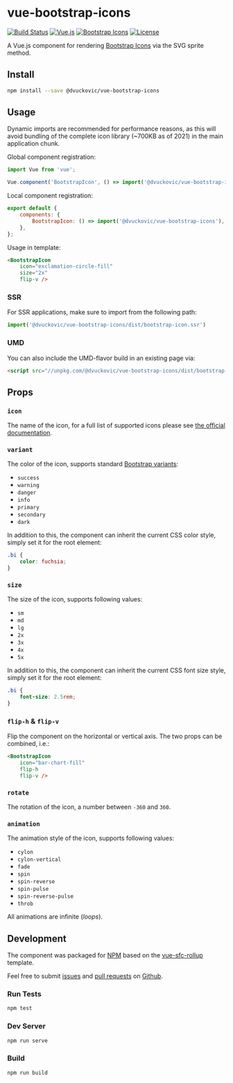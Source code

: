 # vue-bootstrap-icons

[![Build Status](https://img.shields.io/github/workflow/status/dvuckovic/vue-bootstrap-icons/Test)](https://github.com/dvuckovic/vue-bootstrap-icons/actions/workflows/checks.yml)
[![Vue.js](https://img.shields.io/github/package-json/dependency-version/dvuckovic/vue-bootstrap-icons/dev/vue)](https://vuejs.org/)
[![Bootstrap Icons](https://img.shields.io/github/package-json/dependency-version/dvuckovic/vue-bootstrap-icons/dev/bootstrap-icons)](https://icons.getbootstrap.com/)
[![License](https://img.shields.io/github/package-json/license/dvuckovic/vue-bootstrap-icons?color=white)](http://www.wtfpl.net/)

A Vue.js component for rendering [Bootstrap Icons](https://icons.getbootstrap.com/) via the SVG sprite method.

## Install

```sh
npm install --save @dvuckovic/vue-bootstrap-icons
```

## Usage

Dynamic imports are recommended for performance reasons, as this will avoid bundling of the complete icon library (~700KB as of 2021) in the main application chunk.

Global component registration:

```js
import Vue from 'vue';

Vue.component('BootstrapIcon', () => import('@dvuckovic/vue-bootstrap-icons'));
```

Local component registration:

```js
export default {
    components: {
        BootstrapIcon: () => import('@dvuckovic/vue-bootstrap-icons'),
    },
};
```

Usage in template:

```html
<BootstrapIcon
    icon="exclamation-circle-fill"
    size="2x"
    flip-v />
```

### SSR

For SSR applications, make sure to import from the following path:

```js
import('@dvuckovic/vue-bootstrap-icons/dist/bootstrap-icon.ssr')
```

### UMD

You can also include the UMD-flavor build in an existing page via:

```html
<script src="//unpkg.com/@dvuckovic/vue-bootstrap-icons/dist/bootstrap-icon.min.js"></script>
```

## Props

### `icon`

The name of the icon, for a full list of supported icons please see [the official documentation](https://icons.getbootstrap.com/#icons).

### `variant`

The color of the icon, supports standard [Bootstrap variants](https://getbootstrap.com/docs/5.0/customize/color/#theme-colors):

* `success`
* `warning`
* `danger`
* `info`
* `primary`
* `secondary`
* `dark`

In addition to this, the component can inherit the current CSS color style, simply set it for the root element:

```css
.bi {
    color: fuchsia;
}
```

### `size`

The size of the icon, supports following values:

* `sm`
* `md`
* `lg`
* `2x`
* `3x`
* `4x`
* `5x`

In addition to this, the component can inherit the current CSS font size style, simply set it for the root element:

```css
.bi {
    font-size: 2.5rem;
}
```

### `flip-h` & `flip-v`

Flip the component on the horizontal or vertical axis. The two props can be combined, i.e.:

```html
<BootstrapIcon
    icon="bar-chart-fill"
    flip-h
    flip-v />
```

### `rotate`

The rotation of the icon, a number between `-360` and `360`.

### `animation`

The animation style of the icon, supports following values:

* `cylon`
* `cylon-vertical`
* `fade`
* `spin`
* `spin-reverse`
* `spin-pulse`
* `spin-reverse-pulse`
* `throb`

All animations are infinite (_loops_).

## Development

The component was packaged for [NPM](https://www.npmjs.com) based on the [vue-sfc-rollup](https://github.com/team-innovation/vue-sfc-rollup) template.

Feel free to submit [issues](https://github.com/dvuckovic/vue-bootstrap-icons/issues) and [pull requests](https://github.com/dvuckovic/vue-bootstrap-icons/pulls) on [Github](https://github.com/dvuckovic/vue-bootstrap-icons).

### Run Tests

```sh
npm test
```

### Dev Server

```sh
npm run serve
```

### Build

```sh
npm run build
```
